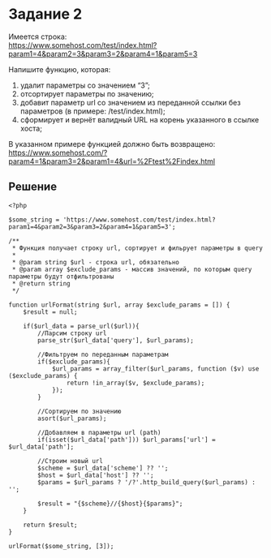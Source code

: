 # Задание 2

Имеется строка: <br>
https://www.somehost.com/test/index.html?param1=4&param2=3&param3=2&param4=1&param5=3

Напишите функцию, которая: <br>
<ol>
<li>удалит параметры со значением “3”;</li>
<li>отсортирует параметры по значению;</li>
<li>добавит параметр url со значением из переданной ссылки без параметров (в примере: /test/index.html);</li>
<li>сформирует и вернёт валидный URL на корень указанного в ссылке хоста;</li>
</ol>

В указанном примере функцией должно быть возвращено: <br>
https://www.somehost.com/?param4=1&param3=2&param1=4&url=%2Ftest%2Findex.html

## Решение

```
<?php

$some_string = 'https://www.somehost.com/test/index.html?param1=4&param2=3&param3=2&param4=1&param5=3';

/**
 * Функция получает строку url, сортирует и фильрует параметры в query
 *
 * @param string $url - строка url, обязательно
 * @param array $exclude_params - массив значений, по которым query параметры будут отфильтрованы  
 * @return string
 */

function urlFormat(string $url, array $exclude_params = []) {
    $result = null;

    if($url_data = parse_url($url)){
        //Парсим строку url
        parse_str($url_data['query'], $url_params);

        //Фильтруем по переданным параметрам
        if($exclude_params){
            $url_params = array_filter($url_params, function ($v) use ($exclude_params) {
                return !in_array($v, $exclude_params);
            });
        }

        //Сортируем по значению
        asort($url_params);

        //Добавляем в параметры url (path)
        if(isset($url_data['path'])) $url_params['url'] = $url_data['path'];

        //Строим новый url
        $scheme = $url_data['scheme'] ?? '';
        $host = $url_data['host'] ?? '';
        $params = $url_params ? '/?'.http_build_query($url_params) : '';

        $result = "{$scheme}//{$host}{$params}";
    }

    return $result;
}

urlFormat($some_string, [3]);
```
